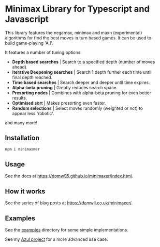 # Minimax Library for Typescript and Javascript

This library features the negamax, minimax and maxn (experimental) algorithms for find the best moves in turn based games. It can be used to build game-playing 'A.I'.

It features a number of tuning options:

-   **Depth based searches** | Search to a specified depth (number of moves ahead).
-   **Iterative Deepening searches** | Search 1 depth further each time until final depth reached.
-   **Time based searches** | Search deeper and deeper until time expires.
-   **Alpha-beta pruning** | Greatly reduces search space.
-   **Presorting nodes** | Combines with alpha-beta pruning for even better results.
-   **Optimised sort** | Makes presorting even faster.
-   **Random selections** | Select moves randomly (weighted or not) to appear less 'robotic'.

and many more!

## Installation

```bash
npm i minimaxmer
```

## Usage

See the docs at https://domw95.github.io/minimaxer/index.html.

## How it works

See the series of blog posts at https://domwil.co.uk/minimaxer/.

## Examples

See the [examples](examples) directory for some simple implementations.

See my [Azul project](https://github.com/domw95/azul-tiles/tree/master/src/ai) for a more advanced use case.
